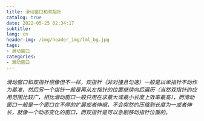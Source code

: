```yaml
---
title: 滑动窗口和双指针
catalog: true
date: 2022-05-25 02:34:17
subtitle: 
lang: cn
header-img: /img/header_img/lml_bg.jpg
tags:
- 滑动窗口
categories:
- 滑动窗口
---
```


###### 滑动窗口和双指针很像但不一样，双指针（非对撞且匀速）一般是以单指针不动作为基准，然后另一个指针一般是再从左指针的位置继续向后遍历（当然双指针的应用范围比较广，相比滑动窗口一般只用在求最大或最小长度上效率最高），而滑动窗口一般是一个窗口在不停的扩展或者伸缩，不会突然的压缩到长度为一或者伸长，就像一个动态变化的窗口，而双指针是可以急剧移动指针位置的。